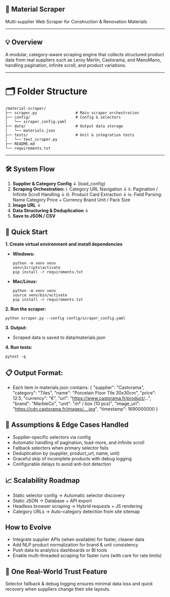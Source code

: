 ## 🧱 Material Scraper
Multi-supplier Web Scraper for Construction & Renovation Materials

---

## 💡 Overview
A modular, category-aware scraping engine that collects structured product data 
from real suppliers such as Leroy Merlin, Castorama, and ManoMano, 
handling pagination, infinite scroll, and product variations.

---

# 🗂 Folder Structure
```
/material-scraper/
├── scraper.py                 # Main scraper orchestration
├── config/                    # Config & selectors
│   └── scraper_config.yaml
├── data/                      # Output data storage
│   └── materials.json
├── tests/                     # Unit & integration tests
│   └── test_scraper.py
├── README.md
└── requirements.txt
```

---

## 🛠 System Flow

1. **Supplier & Category Config**
             ↓ (load_config)
2. **Scraping Orchestration:**
i.  Category URL Navigation
             ↓
ii. Pagination / Infinite Scroll Handling
             ↓
iii. Product Card Extraction
             ↓
iv.  Field Parsing:
    Name
    Category
    Price + Currency
    Brand
    Unit / Pack Size
3. **Image URL**
         ↓
4. **Data Structuring & Deduplication**
         ↓
5. **Save to JSON / CSV**

## 🚀 Quick Start
**1. Create virtual environment and install dependencies**

- **Windows:**
  ```
  python -m venv venv
  venv\Scripts\activate
  pip install -r requirements.txt
  ```

- **Mac/Linux:**
  ```
  python -m venv venv
  source venv/bin/activate
  pip install -r requirements.txt
  ```
**2. Run the scraper:**
```
python scraper.py --config config/scraper_config.yaml
```

**3. Output:**
- Scraped data is saved to data/materials.json

**4. Run tests:**
```
pytest -q
```

## 📋 Output Format:
- Each item in materials.json contains:
{
  "supplier": "Castorama",
  "category": "Tiles",
  "name": "Porcelain Floor Tile 30x30cm",
  "price": 12.5,
  "currency": "€",
  "url": "https://www.castorama.fr/product/...",
  "brand": "MarbleCo",
  "unit": "m² / box (10 pcs)",
  "image_url": "https://cdn.castorama.fr/images/....jpg",
  "timestamp": 1690000000
}

## 📌 Assumptions & Edge Cases Handled
- Supplier-specific selectors via config
- Automatic handling of pagination, load-more, and infinite scroll
- Fallback selectors when primary selector fails
- Deduplication by (supplier, product_url, name, unit)
- Graceful skip of incomplete products with debug logging
- Configurable delays to avoid anti-bot detection

## 📈 Scalability Roadmap
- Static selector config → Automatic selector discovery
- Static JSON → Database + API export
- Headless browser scraping → Hybrid requests + JS rendering
- Category URLs → Auto-category detection from site sitemap

## How to Evolve
- Integrate supplier APIs (when available) for faster, cleaner data
- Add NLP product normalization for brand & unit consistency
- Push data to analytics dashboards or BI tools
- Enable multi-threaded scraping for faster runs (with care for rate limits)

## 📌 One Real-World Trust Feature
Selector fallback & debug logging ensures minimal data loss 
and quick recovery when suppliers change their site layouts.
